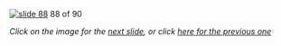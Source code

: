 [![slide 88](https://dl.dropboxusercontent.com/u/2977490/presentations/cookbook/img88.jpg)](89.md)
88 of 90

_Click on the image for the [next slide](89.md), or click [here for the previous one](87.md)_